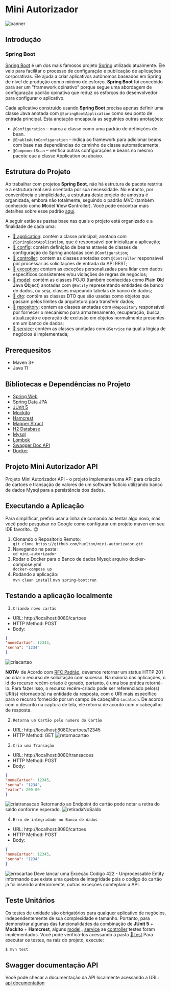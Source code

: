 # Mini Autorizador 
![banner](https://github.com/huelton/mini-autorizador/blob/main/src/main/java/com/vr/project/assets/banner.jpeg)

## Introdução

### Spring Boot
[Spring Boot](https://spring.io/projects/spring-boot) é um dos mais famosos projeto [Spring](https://spring.io/projects/spring-framework) utilizado atualmente. Ele veio para facilitar o processo de configuração e publicação de aplicações corporativas. Ele ajuda a criar aplicativos autônomos baseados em Spring de nível de produção com o mínimo de esforço. **Spring Boot** foi concebido para ser um "framework opinativo" porque segue uma abordagem de configuração padrão opinativa que reduz os esforços do desenvolvedor para configurar o aplicativo.

Cada aplicativo construído usando **Spring Boot** precisa apenas definir uma classe Java anotada com `@SpringBootApplication` como seu ponto de entrada principal. Esta anotação encapsula as seguintes outras anotações:
- `@Configuration` – marca a classe como uma padrão de definições de bean.
- `@EnableAutoConfiguration` – indica ao framework para adicionar beans com base nas dependências do caminho de classe automaticamente.
- `@ComponentScan` – verifica outras configurações e beans no mesmo pacote que a classe Application ou abaixo.


## Estrutura do Projeto
Ao trabalhar com projetos **Spring Boot**, não há estrutura de pacote restrita e a estrutura real será orientada por sua necessidade. No entanto, por conveniência e simplicidade, a estrutura deste projeto de amostra é organizada, embora não totalmente, seguindo o padrão MVC (também conhecido como **M**odel **V**iew **C**ontroller). Você pode encontrar mais detalhes sobre esse padrão [aqui](https://examples.javacodegeeks.com/spring-mvc-architecture-overview-example/).

A seguir estão as pastas base nas quais o projeto está organizado e a finalidade de cada uma:
- [📁 application](src/main/java/com/vr/project): contém a classe principal, anotada com `@SpringBootApplication`, que é responsável por inicializar a aplicação;
- [📁 config](src/main/java/com/vr/project/config): contém definição de beans através de classes de configuração do Spring anotadas com `@Configuration`;
- [📁 controller](src/main/java/com/vr/project/controller): contem as classes anotadas com `@Controller` responsável por processar as solicitações de entrada da API REST;
- [📁 exception](src/main/java/com/vr/project/exception): contem as exceções personalizadas para lidar com dados específicos consistentes e/ou violações de regras de negócios;
- [📁 model](src/main/java/com/vr/project/model): contém as classes POJO (também conhecidas como **P**lain **O**ld **J**ava **O**bject) anotadas com `@Entity` representando entidades de banco de dados, ou seja, classes mapeando tabelas de banco de dados;
- [📁 dto](src/main/java/com/vr/project/dto): contêm as classes DTO que são usadas como objetos que passam pelos limites da arquitetura para transferir dados; 
- [📁 repository](src/main/java/com/vr/project/repository): contem as classes anotadas com `@Repository` responsável por fornecer o mecanismo para armazenamento, recuperação, busca, atualização e operação de exclusão em objetos normalmente presentes em um banco de dados;
- [📁 service](src/main/java/com/vr/project/service): contém as classes anotadas com `@Service` na qual a lógica de negócios é implementada;

## Prerequesitos
- Maven 3+
- Java 11


## Bibliotecas e Dependências no Projeto
- [Spring Web](https://docs.spring.io/spring-framework/docs/current/reference/html/web.html)
- [Spring Data JPA](https://spring.io/projects/spring-data-jpa)
- [JUnit 5](https://junit.org/junit5/)
- [Mockito](https://site.mockito.org/)
- [Hamcrest](http://hamcrest.org/)
- [Mapper Struct](https://mapstruct.org/)
- [H2 Database](https://www.h2database.com/html/main.html)
- [Mysql](https://www.mysql.com/)
- [Lombok](https://projectlombok.org/)
- [Swagger Doc API](https://swagger.io/)
- [Docker](https://docs.docker.com/)


## Projeto Mini Autorizador API 
Projeto Mini Autorizador API - o projeto implementa uma API para criação de cartoes e transação de valores de um software fictício utilizando banco de dados Mysql para a persistência dos dados.

## Executando a Aplicação
Para simplificar, prefiro usar a linha de comando ao tentar algo novo, mas você pode pesquisar no Google como configurar um projeto maven em seu IDE favorito.. 😉
<ol>
<li>Clonando o Repositorio Remoto:</li>
  <code>git clone https://github.com/huelton/mini-autorizador.git</code>
<li>Navegando na pasta:</li>
  <code>cd mini-autorizador</code>
<li>Rodar o Docker para o Banco de dados Mysql: arquivo docker-compose.yml</li>
  <code>docker-compose up</code>
<li>Rodando a aplicação:</li>
  <code>mvn clean install</code>
  <code>mvn spring-boot:run</code>
</ol>

## Testando a aplicação localmente
1. `Criando novo cartão`
- URL: http://localhost:8080/cartoes
- HTTP Method: POST
- Body:
````json
{
"nomeCartao": 12345,
"senha": "1234"
}  
````
  ![criacartao](https://github.com/huelton/mini-autorizador/blob/main/src/main/java/com/vr/project/assets/imagem1.jpeg)
  
**NOTA:** de Acordo com [RFC Padrão](https://www.w3.org/Protocols/rfc2616/rfc2616-sec10.html), devemos retornar um status HTTP 201 ao criar o recurso de solicitação com sucesso. Na maioria das aplicações, o id do recurso recém-criado é gerado, portanto, é uma boa prática retorná-lo. Para fazer isso, o recurso recém-criado pode ser referenciado pelo(s) URI(s) retornado(s) na entidade da resposta, com o URI mais específico para o recurso fornecido por um campo de cabeçalho `Location`. De acordo com o descrito na captura de tela, ele retorna de acordo com o cabeçalho de resposta.

2. `Retorna um Cartão pelo numero do Cartão`
- URL: http://localhost:8080/cartoes/12345
- HTTP Method: GET
  ![retornacartao](https://github.com/huelton/mini-autorizador/blob/main/src/main/java/com/vr/project/assets/imagem2.jpeg)

3. `Cria uma Transação`
- URL: http://localhost:8080/transacoes
- HTTP Method: POST
- Body:
````json
{
"nomeCartao": 12345,
"senha": "1234",
"valor": 200.00
}  
````
  ![criatransacao](https://github.com/huelton/mini-autorizador/blob/main/src/main/java/com/vr/project/assets/imagem3.jpeg)
Retornando ao Endpoint do cartão pode notar a retira do saldo conforme esperado.
  ![retiradaNoSaldo](https://github.com/huelton/mini-autorizador/blob/main/src/main/java/com/vr/project/assets/imagem4.jpeg)


4. `Erro de integridade no Banco de dados`
- URL: http://localhost:8080/cartoes
- HTTP Method: POST
- Body:
````json
{
"nomeCartao": 12345,
"senha": "1234"
}  
````
  ![errocartao](https://github.com/huelton/mini-autorizador/blob/main/src/main/java/com/vr/project/assets/imagem5.jpeg)
Deve lancar uma Exceção Codigo 422 - Unprocessable Entity informando que existe uma quebra de integridade pois o codigo do cartão já foi inserido anteriormente, outras exceções comteplam a API.

## Teste Unitários
Os testes de unidade são obrigatórios para qualquer aplicativo de negócios, independentemente de sua complexidade e tamanho. Portanto, para demonstrar algumas das funcionalidades da combinação de **JUnit 5** + **Mockito** + **Hamcrest**, alguns [model](./src/test/java/com/vr/project/model) , [service](./src/test/java/com/vr/project/service) ae [controller](./src/test/java/com/project/controller) testes foram implementados. Você pode verificá-los acessando a pasta  [📁 test](./src/test/java/com/vr/project) Para executar os testes, na raiz do projeto, execute:
````bash
$ mvn test
````
## Swagger documentação API
Você pode checar a documentação da API localmente acessando a URL:  [api documentation](http://localhost:8080/swagger-ui.html#)

